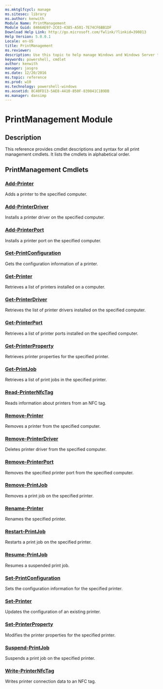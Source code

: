 ```yaml
---
ms.mktglfcycl: manage
ms.sitesec: library
ms.author: kenwith
Module Name: PrintManagement
Module Guid: 8466AE97-2C03-4385-A501-7E74CF6BB1DF
Download Help Link: http://go.microsoft.com/fwlink/?linkid=390813
Help Version: 5.0.0.1
Locale: en-US
title: PrintManagement
ms.reviewer:
description: Use this topic to help manage Windows and Windows Server technologies with Windows PowerShell.
keywords: powershell, cmdlet
author: kenwith
manager: jasgro
ms.date: 12/20/2016
ms.topic: reference
ms.prod: w10
ms.technology: powershell-windows
ms.assetid: 8C40FD13-5AE8-4410-850F-839841C1B9DB
ms.manager: dansimp
---
```


# PrintManagement Module
## Description
This reference provides cmdlet descriptions and syntax for all print management cmdlets. It lists the cmdlets in alphabetical order.

## PrintManagement Cmdlets
### [Add-Printer](./Add-Printer.md)
Adds a printer to the specified computer.

### [Add-PrinterDriver](./Add-PrinterDriver.md)
Installs a printer driver on the specified computer.

### [Add-PrinterPort](./Add-PrinterPort.md)
Installs a printer port on the specified computer.

### [Get-PrintConfiguration](./Get-PrintConfiguration.md)
Gets the configuration information of a printer.

### [Get-Printer](./Get-Printer.md)
Retrieves a list of printers installed on a computer.

### [Get-PrinterDriver](./Get-PrinterDriver.md)
Retrieves the list of printer drivers installed on the specified computer.

### [Get-PrinterPort](./Get-PrinterPort.md)
Retrieves a list of printer ports installed on the specified computer.

### [Get-PrinterProperty](./Get-PrinterProperty.md)
Retrieves printer properties for the specified printer.

### [Get-PrintJob](./Get-PrintJob.md)
Retrieves a list of print jobs in the specified printer.

### [Read-PrinterNfcTag](./Read-PrinterNfcTag.md)
Reads information about printers from an NFC tag.

### [Remove-Printer](./Remove-Printer.md)
Removes a printer from the specified computer.

### [Remove-PrinterDriver](./Remove-PrinterDriver.md)
Deletes printer driver from the specified computer.

### [Remove-PrinterPort](./Remove-PrinterPort.md)
Removes the specified printer port from the specified computer.

### [Remove-PrintJob](./Remove-PrintJob.md)
Removes a print job on the specified printer.

### [Rename-Printer](./Rename-Printer.md)
Renames the specified printer.

### [Restart-PrintJob](./Restart-PrintJob.md)
Restarts a print job on the specified printer.

### [Resume-PrintJob](./Resume-PrintJob.md)
Resumes a suspended print job.

### [Set-PrintConfiguration](./Set-PrintConfiguration.md)
Sets the configuration information for the specified printer.

### [Set-Printer](./Set-Printer.md)
Updates the configuration of an existing printer.

### [Set-PrinterProperty](./Set-PrinterProperty.md)
Modifies the printer properties for the specified printer.

### [Suspend-PrintJob](./Suspend-PrintJob.md)
Suspends a print job on the specified printer.

### [Write-PrinterNfcTag](./Write-PrinterNfcTag.md)
Writes printer connection data to an NFC tag.


